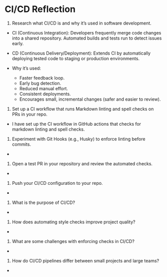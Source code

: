 # CI/CD Reflection

1. Research what CI/CD is and why it’s used in software development.

- CI (Continuous Integration): Developers frequently merge code changes into a
  shared repository. Automated builds and tests run to detect issues early.
- CD (Continuous Delivery/Deployment): Extends CI by automatically deploying
  tested code to staging or production environments.

- Why it’s used:
  - Faster feedback loop.
  - Early bug detection.
  - Reduced manual effort.
  - Consistent deployments.
  - Encourages small, incremental changes (safer and easier to review).

1. Set up a CI workflow that runs Markdown linting and spell checks on PRs in
   your repo.

- I have set up the CI workflow in GitHub actions that checks for markdown
  linting and spell checks.

1. Experiment with Git Hooks (e.g., Husky) to enforce linting before commits.

- 

1. Open a test PR in your repository and review the automated checks.

- 

1. Push your CI/CD configuration to your repo.

- 

1. What is the purpose of CI/CD?

- 

1. How does automating style checks improve project quality?

- 

1. What are some challenges with enforcing checks in CI/CD?

- 

1. How do CI/CD pipelines differ between small projects and large teams?

- 
